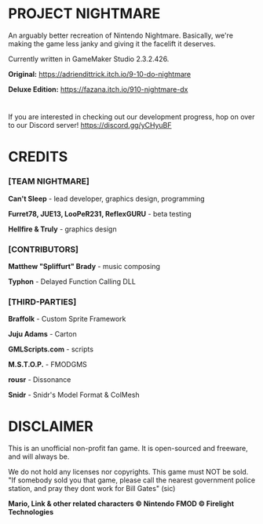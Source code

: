 # PROJECT NIGHTMARE
An arguably better recreation of Nintendo Nightmare.
Basically, we're making the game less janky and giving it the facelift it deserves.

Currently written in GameMaker Studio 2.3.2.426.

**Original:** https://adriendittrick.itch.io/9-10-do-nightmare

**Deluxe Edition:** https://fazana.itch.io/910-nightmare-dx
# 
If you are interested in checking out our development progress, hop on over to our Discord server! https://discord.gg/yCHyuBF

# CREDITS
### [TEAM NIGHTMARE]

**Can't Sleep** - lead developer, graphics design, programming

**Furret78, JUE13, LooPeR231, ReflexGURU** - beta testing

**Hellfire & Truly** - graphics design

### [CONTRIBUTORS]

**Matthew "Spliffurt" Brady** - music composing

**Typhon** - Delayed Function Calling DLL

### [THIRD-PARTIES]

**Braffolk** - Custom Sprite Framework

**Juju Adams** - Carton

**GMLScripts.com** - scripts

**M.S.T.O.P.** - FMODGMS

**rousr** - Dissonance

**Snidr** - Snidr's Model Format & ColMesh


# DISCLAIMER
This is an unofficial non-profit fan game. It is open-sourced and freeware, and will always be.

We do not hold any licenses nor copyrights. This game must NOT be sold.
"If somebody sold you that game, please call the nearest government police station, and pray they dont work for Bill Gates" (sic)

**Mario, Link & other related characters © Nintendo**
**FMOD © Firelight Technologies**